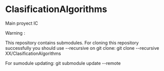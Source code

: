 ClasificationAlgorithms
=======================

Main proyect IC

Warning : 

This repository contains submodules. For cloning this repository successfully you should use --recursive on git clone:
git clone --recursive XX/ClasificationAlgorithms

For sumodule updating:
git submodule update --remote 
